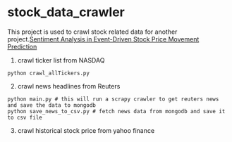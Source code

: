 # stock_data_crawler
This project is used to crawl stock related data for another project.[Sentiment Analysis in Event-Driven Stock Price Movement Prediction](https://github.com/WayneDW/Sentiment-Analysis-in-Event-Driven-Stock-Price-Movement-Prediction)



1. crawl ticker list from NASDAQ

```shell
python crawl_allTickers.py
```

2. crawl news headlines from Reuters

```shell
python main.py # this will run a scrapy crawler to get reuters news and save the data to mongodb
python save_news_to_csv.py # fetch news data from mongodb and save it to csv file
```

3. crawl historical stock price from yahoo finance

